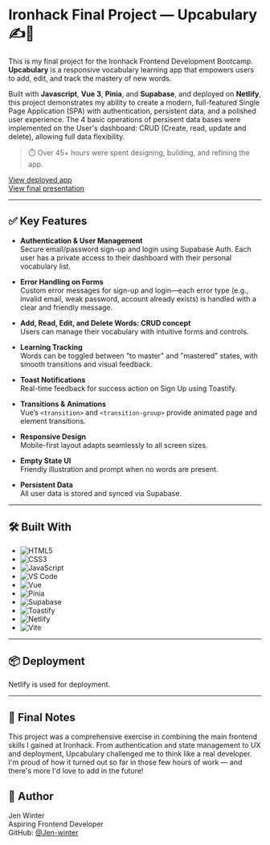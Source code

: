 # Ironhack Final Project — Upcabulary ✍️📘

This is my final project for the Ironhack Frontend Development Bootcamp. **Upcabulary** is a responsive vocabulary learning app that empowers users to add, edit, and track the mastery of new words.

Built with **Javascript**, **Vue 3**, **Pinia**, and **Supabase**, and deployed on **Netlify**, this project demonstrates my ability to create a modern, full-featured Single Page Application (SPA) with authentication, persistent data, and a polished user experience. The 4 basic operations of persisent data bases were implemented on the User's dashboard: CRUD (Create, read, update and delete), allowing full data flexibility. 

> ⏱️ Over 45+ hours were spent designing, building, and refining the app.

[View deployed app](https://upcabulary.netlify.app/)  
[View final presentation](#)

---

## ✅ Key Features

- **Authentication & User Management**  
  Secure email/password sign-up and login using Supabase Auth. Each user has a private access to their dashboard with their personal vocabulary list.

- **Error Handling on Forms**  
  Custom error messages for sign-up and login—each error type (e.g., invalid email, weak password, account already exists) is handled with a clear and friendly message.
  
- **Add, Read, Edit, and Delete Words: CRUD concept**  
  Users can manage their vocabulary with intuitive forms and controls. 

- **Learning Tracking**  
  Words can be toggled between "to master" and "mastered" states, with smooth transitions and visual feedback.

- **Toast Notifications**  
  Real-time feedback for success action on Sign Up using Toastify.

- **Transitions & Animations**  
  Vue’s `<transition>` and `<transition-group>` provide animated page and element transitions.

- **Responsive Design**  
  Mobile-first layout adapts seamlessly to all screen sizes.

- **Empty State UI**  
  Friendly illustration and prompt when no words are present.

- **Persistent Data**  
  All user data is stored and synced via Supabase.


---

## 🛠 Built With

- ![HTML5](https://img.shields.io/badge/HTML5-E34F26?logo=html5&logoColor=white)
- ![CSS3](https://img.shields.io/badge/CSS3-1572B6?logo=css3&logoColor=white)
- ![JavaScript](https://img.shields.io/badge/JavaScript-F7DF1E?logo=javascript&logoColor=black)
- ![VS Code](https://img.shields.io/badge/Editor-VS%20Code-blue?logo=visualstudiocode&logoColor=white)
- ![Vue](https://img.shields.io/badge/Vue.js-35495E?logo=vue.js&logoColor=4FC08D)
- ![Pinia](https://img.shields.io/badge/Pinia-FFD500?logo=pinia&logoColor=black)
- ![Supabase](https://img.shields.io/badge/Supabase-3ECF8E?logo=supabase&logoColor=white)
- ![Toastify](https://img.shields.io/badge/Toastify.js-FF6F61?style=flat&logo=javascript)
- ![Netlify](https://img.shields.io/badge/Deployed_on-Netlify-00C7B7?logo=netlify&logoColor=white)
- ![Vite](https://img.shields.io/badge/Vite-FADA5E?logo=vite&logoColor=purple)

---

## 📦 Deployment
Netlify is used for deployment.

---

## 📄 Final Notes
This project was a comprehensive exercise in combining the main frontend skills I gained at Ironhack. From authentication and state management to UX and deployment, Upcabulary challenged me to think like a real developer. I'm proud of how it turned out so far in those few hours of work — and there's more I'd love to add in the future!

## 👤 Author  
Jen Winter  
Aspiring Frontend Developer  
GitHub: [@Jen-winter](https://github.com/Jen-winter)



